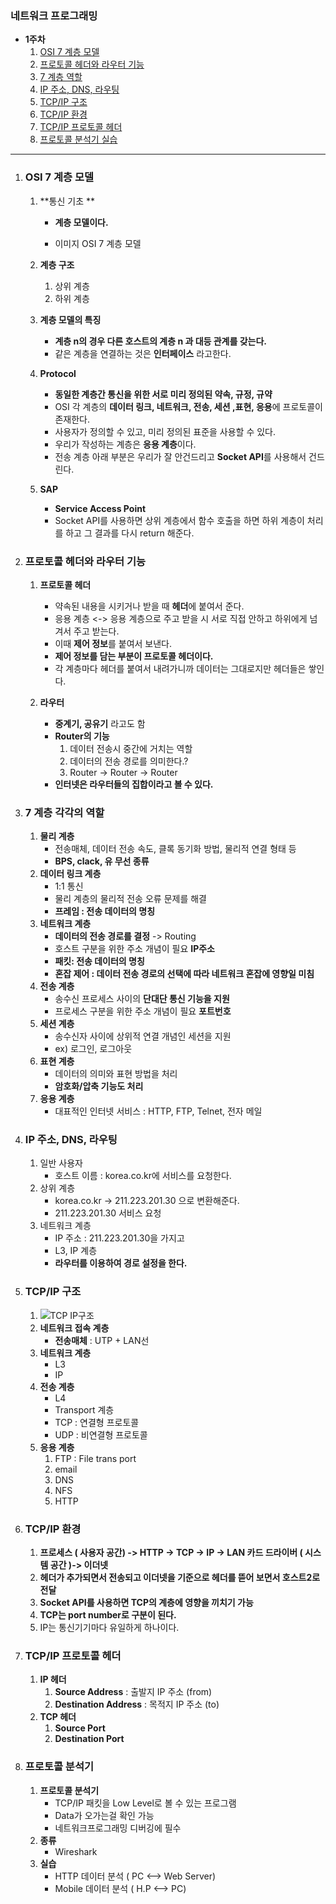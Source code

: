 ### 네트워크 프로그래밍

* **1주차**
	1. [OSI 7 계층 모델](#OSI-7-계층-모델)
	2. [프로토콜 헤더와 라우터 기능](#프로토콜-헤더와-라우터-기능)
	3. [7 계층 역할](#7-계층-역할)
	4. [IP 주소, DNS, 라우팅](#IP-주소,-DNS,-라우팅)
	5. [TCP/IP 구조](#[TCP/IP-구조])
	6. [TCP/IP 환경](#[TCP/IP-환경)
	7. [TCP/IP 프로토콜 헤더](#[TCP/IP-프로토콜-헤더)
	8. [프로토콜 분석기 실습](#프로토콜-분석기-실습)



---

1. ### OSI 7 계층 모델

	1. **통신 기초 **

		* **계층 모델이다.**

		* 이미지 OSI 7 계층 모델

	2.  **계층 구조**

		1. 상위 계층
		2. 하위 계층

	3. **계층 모델의 특징**

		* **계층 n의 경우 다른 호스트의 계층 n 과 대등 관계를 갖는다.**
		* 같은 계층을 연결하는 것은 **인터페이스** 라고한다.

	4. **Protocol**

		* **동일한 계층간 통신을 위한 서로 미리 정의된 약속, 규정, 규약**
		* OSI 각 계층의 **데이터 링크, 네트워크, 전송, 세션 ,표현, 응용**에 프로토콜이 존재한다.
		* 사용자가 정의할 수 있고, 미리 정의된 표준을 사용할 수 있다.
		* 우리가 작성하는 계층은 **응용 계층**이다.
		* 전송 계층 아래 부분은 우리가 잘 안건드리고 **Socket API**를 사용해서 건드린다.

	5. **SAP**

		* **Service Access Point**
		* Socket API를 사용하면 상위 계층에서 함수 호출을 하면 하위 계층이 처리를 하고 그 결과를 다시 return 해준다.

2. ### 프로토콜 헤더와 라우터 기능

	1. **프로토콜 헤더**

		* 약속된 내용을 시키거나 받을 때 **헤더**에 붙여서 준다.
		* 응용 계층 <-> 응용 계층으로 주고 받을 시 서로 직접 안하고 하위에게 넘겨서 주고 받는다.
		* 이때 **제어 정보**를 붙여서 보낸다.
		* **제어 정보를 담는 부분이 프로토콜 헤더이다.**
		* 각 계층마다 헤더를 붙여서 내려가니까 데이터는 그대로지만 헤더들은 쌓인다.

	2. **라우터**

		* **중계기, 공유기** 라고도 함
		* **Router의 기능**
			1. 데이터 전송시 중간에 거치는 역할
			2. 데이터의 전송 경로를 의미한다.?
			3. Router -> Router -> Router
		* **인터넷은 라우터들의 집합이라고 볼 수 있다.**

3. ### 7 계층 각각의 역할

    1. **물리 계층**
        * 전송매체, 데이터 전송 속도, 클록 동기화 방법, 물리적 연결 형태 등
        * **BPS, clack, 유 무선 종류**
    2. **데이터 링크 계층**
        * 1:1 통신
        * 물리 계층의 물리적 전송 오류 문제를 해결
        * **프레임 : 전송 데이터의 명칭**
    3. **네트워크 계층**
        * **데이터의 전송 경로를 결정** -> Routing
        * 호스트 구분을 위한 주소 개념이 필요 **IP주소**
        * **패킷: 전송 데이터의 명칭**
        * **혼잡 제어 : 데이터 전송 경로의 선택에 따라 네트워크 혼잡에 영향일 미침**
    4. **전송 계층**
        * 송수신 프로세스 사이의 **단대단 통신 기능을 지원**
        * 프로세스 구분을 위한 주소 개념이 필요 **포트번호**
    5. **세션 계층**
        * 송수신자 사이에 상위적 연결 개념인 세션을 지원
        * ex) 로그인, 로그아웃 
    6. **표현 계층**
        * 데이터의 의미와 표현 방법을 처리
        * **암호화/압축 기능도 처리**
    7. **응용 계층**
        * 대표적인 인터넷 서비스 : HTTP, FTP, Telnet, 전자 메일
    
4. ### IP 주소, DNS, 라우팅

    1. 일반 사용자
    	* 호스트 이름 : korea.co.kr에 서비스를 요청한다.
    2. 상위 계층
    	* korea.co.kr -> 211.223.201.30 으로 변환해준다.
    	* 211.223.201.30 서비스 요청
    3. 네트워크 계층
    	* IP 주소 : 211.223.201.30을 가지고 
    	* L3, IP 계층
    	* **라우터를 이용하여 경로 설정을 한다.**

5. ### TCP/IP 구조

    1. ![TCP IP구조](https://user-images.githubusercontent.com/52272332/92751918-682a5b00-f3c3-11ea-85c2-b208f4152762.JPG)
    2. **네트워크 접속 계층**
        * **전송매체** : UTP + LAN선 
    3. **네트워크 계층**
        * L3
        * IP
    4. **전송 계층**
        * L4
        * Transport 계층
        * TCP : 연결형 프로토콜
        * UDP : 비연결형 프로토콜
    5. **응용 계층**
        1. FTP : File trans port
        2. email
        3. DNS
        4. NFS
        5. HTTP

6. ### TCP/IP 환경

    1. **프로세스 ( 사용자 공간) -> HTTP -> TCP -> IP -> LAN 카드 드라이버 ( 시스템 공간 )-> 이더넷**
    2. **헤더가 추가되면서 전송되고 이더넷을 기준으로 헤더를 뜯어 보면서 호스트2로 전달**
    3. **Socket API를 사용하면 TCP의 계층에 영향을 끼치기 가능**
    4. **TCP는 port number로 구분이 된다.**
    5. IP는 통신기기마다 유일하게 하나이다.

7. ### TCP/IP 프로토콜 헤더

    1. **IP 헤더**
    	1. **Source Address** : 출발지 IP 주소 (from)
    	2. **Destination Address** : 목적지 IP 주소 (to)
    2. **TCP 헤더**
    	1. **Source Port**
    	2. **Destination Port**

8. ### 프로토콜 분석기

    1. **프로토콜 분석기**
    	* TCP/IP 패킷을 Low Level로 볼 수 있는 프로그램
    	* Data가 오가는걸 확인 가능
    	* 네트워크프로그래밍 디버깅에 필수
    2. **종류**
    	* Wireshark
    3. **실습**
    	* HTTP 데이터 분석 ( PC <--> Web Server)
    	* Mobile 데이터 분석 ( H.P <--> PC)